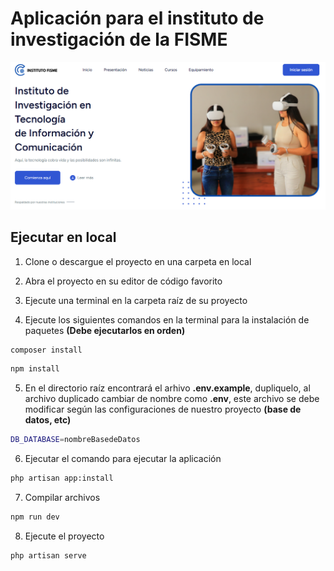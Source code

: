 # Aplicación para el instituto de investigación de la FISME
![Img](https://github.com/SakNoelCode/Imagenes_Proyectos/blob/master/institute.png)


## Ejecutar en local
1. Clone o descargue el proyecto en una carpeta en local 

1. Abra el proyecto en su editor de código favorito

1. Ejecute una terminal en la carpeta raíz de su proyecto

1. Ejecute los siguientes comandos en la terminal para la instalación de paquetes **(Debe ejecutarlos en orden)**
```bash
composer install
```
```bash
npm install
```

5. En el directorio raíz encontrará el arhivo **.env.example**, dupliquelo, al archivo duplicado cambiar de nombre como **.env**, este archivo se debe modificar según las configuraciones de nuestro proyecto **(base de datos, etc)**
```bash
DB_DATABASE=nombreBasedeDatos
```

6. Ejecutar el comando para ejecutar la aplicación
```bash
php artisan app:install
```

7. Compilar archivos
```bash
npm run dev
```

8. Ejecute el proyecto
```bash
php artisan serve
```